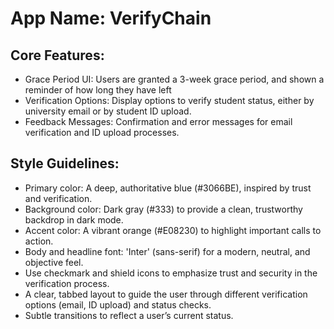 # **App Name**: VerifyChain

## Core Features:

- Grace Period UI: Users are granted a 3-week grace period, and shown a reminder of how long they have left
- Verification Options: Display options to verify student status, either by university email or by student ID upload.
- Feedback Messages: Confirmation and error messages for email verification and ID upload processes.

## Style Guidelines:

- Primary color: A deep, authoritative blue (#3066BE), inspired by trust and verification.
- Background color: Dark gray (#333) to provide a clean, trustworthy backdrop in dark mode.
- Accent color: A vibrant orange (#E08230) to highlight important calls to action.
- Body and headline font: 'Inter' (sans-serif) for a modern, neutral, and objective feel.
- Use checkmark and shield icons to emphasize trust and security in the verification process.
- A clear, tabbed layout to guide the user through different verification options (email, ID upload) and status checks.
- Subtle transitions to reflect a user’s current status.
